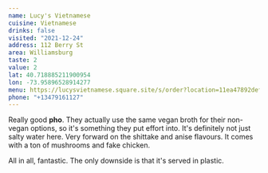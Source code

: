 ```yaml
---
name: Lucy's Vietnamese
cuisine: Vietnamese
drinks: false
visited: "2021-12-24"
address: 112 Berry St
area: Williamsburg
taste: 2
value: 2
lat: 40.718885211900954
lon: -73.95896528914277
menu: https://lucysvietnamese.square.site/s/order?location=11ea47892def22399fa50cc47a2ae330
phone: "+13479161127"
---
```


Really good **pho**. They actually use the same vegan broth for their non-vegan options, so it's something they put effort into. It's definitely not just salty water here. Very forward on the shittake and anise flavours. It comes with a ton of mushrooms and fake chicken.

All in all, fantastic. The only downside is that it's served in plastic.
